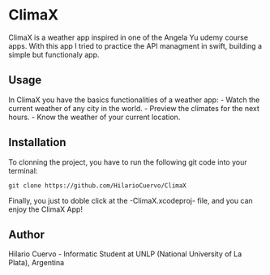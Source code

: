 #  ClimaX

ClimaX is a weather app inspired in one of the Angela Yu udemy course apps.
With this app I tried to practice the API managment in swift, building a simple but functionaly app. 


## Usage

In ClimaX you have the basics functionalities of a weather app:
    -   Watch the current weather of any city in the world.
    -   Preview the climates for the next hours.
    -   Know the weather of your current location.


## Installation

To clonning the project, you have to run the following git code into your terminal:

```
git clone https://github.com/HilarioCuervo/ClimaX
```

Finally, you just to doble click at the -ClimaX.xcodeproj- file, and you can enjoy the ClimaX App!


## Author

Hilario Cuervo - Informatic Student at UNLP (National University of La Plata), Argentina
